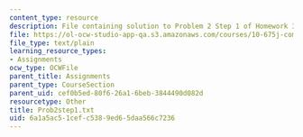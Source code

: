 ```yaml
---
content_type: resource
description: File containing solution to Problem 2 Step 1 of Homework 3.
file: https://ol-ocw-studio-app-qa.s3.amazonaws.com/courses/10-675j-computational-quantum-mechanics-of-molecular-and-extended-systems-fall-2004/6a1a5ac51cefc5389ed65daa566c7236_Prob2step1.txt
file_type: text/plain
learning_resource_types:
- Assignments
ocw_type: OCWFile
parent_title: Assignments
parent_type: CourseSection
parent_uid: cef0b5ed-80f6-26a1-6beb-3844490d082d
resourcetype: Other
title: Prob2step1.txt
uid: 6a1a5ac5-1cef-c538-9ed6-5daa566c7236
---
```

